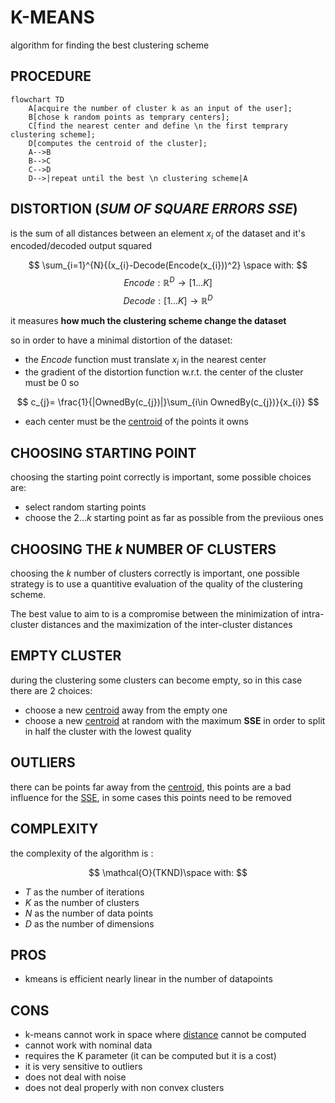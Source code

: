 # K-MEANS

algorithm for finding the best clustering scheme

## PROCEDURE

```mermaid
flowchart TD
	A[acquire the number of cluster k as an input of the user];
	B[chose k random points as temprary centers];
	C[find the nearest center and define \n the first temprary clustering scheme];
	D[computes the centroid of the cluster];
	A-->B
	B-->C
	C-->D
	D-->|repeat until the best \n clustering scheme|A

```

## DISTORTION (*SUM OF SQUARE ERRORS SSE*)

is the sum of all distances between an element $x_{i}$ of the dataset and it's encoded/decoded output squared

$$
\sum_{i=1}^{N}{(x_{i}-Decode(Encode(x_{i}))^2} \space with:
$$
$$
Encode: \mathbb{R}^{D}\to [1 ... K]
$$
$$
Decode: [1 ... K]\to \mathbb{R}^{D} 
$$

it measures **how much the clustering scheme change the dataset**

so in order to have a minimal distortion of the dataset:

- the $Encode$ function must translate $x_{i}$ in the nearest center
- the gradient of the distortion function w.r.t. the center of the cluster must be $0$ so

$$
c_{j}= \frac{1}{|OwnedBy(c_{j})|}\sum_{i\in OwnedBy(c_{j})}{x_{i}}
$$

- each center must be the [centroid](CLUSTERING.md#CENTROID) of the points it owns


## CHOOSING STARTING POINT

choosing the starting point correctly is important, some possible choices are:

- select random starting points
- choose the $2...k$ starting point as far as possible from the previious ones

## CHOOSING THE $k$ NUMBER OF CLUSTERS 

choosing the $k$ number of clusters correctly is important, one possible strategy is to use a quantitive evaluation of the quality of the clustering scheme.

The best value to aim to is a compromise between the minimization of intra-cluster distances and the maximization of the inter-cluster distances

## EMPTY CLUSTER

during the clustering some clusters can become empty, so in this case there are 2 choices:

- choose a new [centroid](CLUSTERING.md#CENTROID)  away from the empty one
- choose a new [centroid](CLUSTERING.md#CENTROID) at random with the maximum **SSE** in order to split in half the cluster with the lowest quality


## OUTLIERS

there can be points far away from the  [centroid](CLUSTERING.md#CENTROID), this points are a bad influence for the [SSE](#DISTORTION%20(*SUM%20OF%20SQUARE%20ERRORS%20SSE*)), in some cases this points need to be removed
## COMPLEXITY

the complexity of the algorithm is :

$$
\mathcal{O}(TKND)\space with:
$$

- $T$  as the number of iterations 
- $K$  as the number of clusters 
- $N$  as the number of data points 
- $D$  as the number of dimensions



## PROS

- kmeans is efficient nearly linear in the number of datapoints

## CONS

- k-means cannot work in space where [distance](DISTANCES.md) cannot be computed 
- cannot work with nominal data
- requires the K parameter (it can be computed but it is a cost)
- it is very sensitive to outliers
- does not deal with noise
- does not deal properly with non convex clusters